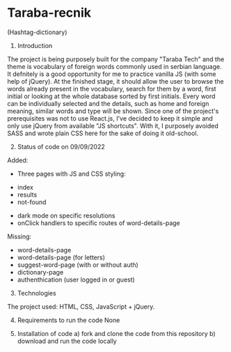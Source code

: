 # Taraba-recnik
(Hashtag-dictionary)

1. Introduction

The project is being purposely built for the company "Taraba Tech" and the theme is vocabulary of foreign words commonly used in serbian language. It defnitely is a good opportunity for me to practice vanilla JS (with some help of jQuery).
At the finished stage, it should allow the user to browse the words already present in the vocabulary, search for them by a word, first initial or looking at the whole database sorted by first initials. Every word can be individually selected and the details, such as home and foreign meaning, similar words and type will be shown.
Since one of the project's prerequisites was not to use React.js, I've decided to keep it simple and only use jQuery from available "JS shortcuts". With it, I purposely avoided SASS and wrote plain CSS here for the sake of doing it old-school. 


2. Status of code on 09/09/2022

Added:
+ Three pages with JS and CSS styling:
- index
- results
- not-found
+ dark mode on specific resolutions
+ onClick handlers to specific routes of word-details-page

Missing:
- word-details-page
- word-details-page (for letters)
- suggest-word-page (with or without auth)
- dictionary-page
- authenthication (user logged in or guest)


3. Technologies

The project used: HTML, CSS, JavaScript + jQuery.


4. Requirements to run the code
None

5. Installation of code
a) fork and clone the code from this repository
b) download and run the code locally
